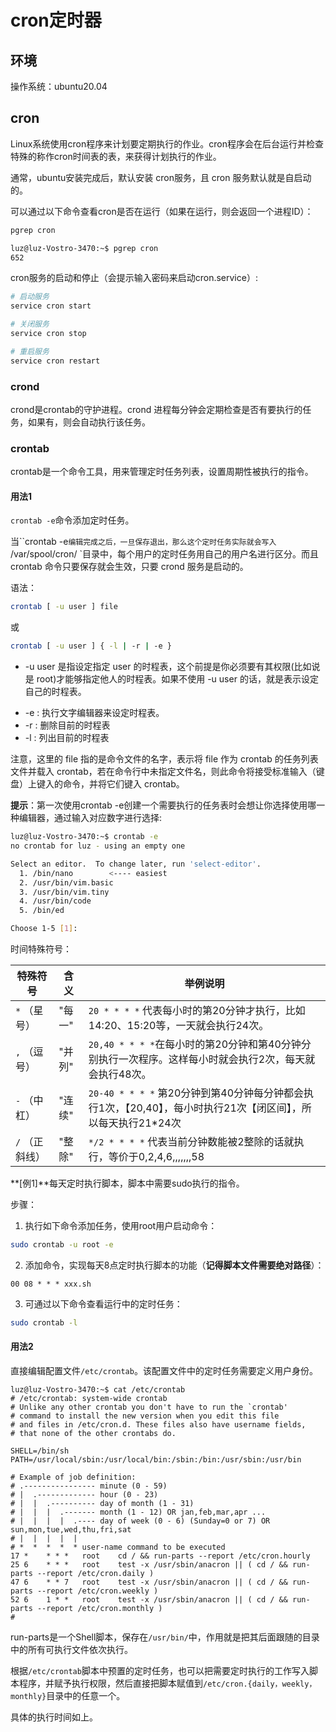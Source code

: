 # cron定时器

## 环境

操作系统：ubuntu20.04

## cron

Linux系统使用cron程序来计划要定期执行的作业。cron程序会在后台运行并检查特殊的称作cron时间表的表，来获得计划执行的作业。

通常，ubuntu安装完成后，默认安装 cron服务，且 cron 服务默认就是自启动的。

可以通过以下命令查看cron是否在运行（如果在运行，则会返回一个进程ID）：

```bash
pgrep cron
```

```bash
luz@luz-Vostro-3470:~$ pgrep cron
652
```

cron服务的启动和停止（会提示输入密码来启动cron.service）:

```bash
# 启动服务
service cron start

# 关闭服务
service cron stop

# 重启服务
service cron restart 
```

### crond

crond是crontab的守护进程。crond 进程每分钟会定期检查是否有要执行的任务，如果有，则会自动执行该任务。

### crontab

crontab是一个命令工具，用来管理定时任务列表，设置周期性被执行的指令。

#### 用法1

`crontab -e`命令添加定时任务。

当``crontab -e`编辑完成之后，一旦保存退出，那么这个定时任务实际就会写入` /var/spool/cron/ `目录中，每个用户的定时任务用自己的用户名进行区分。而且 crontab 命令只要保存就会生效，只要 crond 服务是启动的。

语法：

```bash
crontab [ -u user ] file
```
或

```bash
crontab [ -u user ] { -l | -r | -e }
```

* -u user 是指设定指定 user 的时程表，这个前提是你必须要有其权限(比如说是 root)才能够指定他人的时程表。如果不使用 -u user 的话，就是表示设定自己的时程表。

- -e : 执行文字编辑器来设定时程表。
- -r : 删除目前的时程表
- -l : 列出目前的时程表

注意，这里的 file 指的是命令文件的名字，表示将 file 作为 crontab 的任务列表文件并载入 crontab，若在命令行中未指定文件名，则此命令将接受标准输入（键盘）上键入的命令，并将它们键入 crontab。

**提示**：第一次使用crontab -e创建一个需要执行的任务表时会想让你选择使用哪一种编辑器，通过输入对应数字进行选择:

```bash
luz@luz-Vostro-3470:~$ crontab -e
no crontab for luz - using an empty one

Select an editor.  To change later, run 'select-editor'.
  1. /bin/nano        <---- easiest
  2. /usr/bin/vim.basic
  3. /usr/bin/vim.tiny
  4. /usr/bin/code
  5. /bin/ed

Choose 1-5 [1]:
```

时间特殊符号：

| 特殊符号        | 含义   | 举例说明                                                     |
| --------------- | ------ | ------------------------------------------------------------ |
| `*`  （星号）   | "每一" | `20 * * * *` 代表每小时的第20分钟才执行，比如14:20、15:20等，一天就会执行24次。 |
| `,` （逗号）    | "并列" | `20,40 * * * *`在每小时的第20分钟和第40分钟分别执行一次程序。这样每小时就会执行2次，每天就会执行48次。 |
| `-` （中杠）    | "连续" | `20-40 * * * *` 第20分钟到第40分钟每分钟都会执行1次，【20,40】，每小时执行21次【闭区间】，所以每天执行21*24次 |
| `/`  （正斜线） | "整除" | `*/2 * * * *` 代表当前分钟数能被2整除的话就执行，等价于0,2,4,6,,,,,,,58 |

**[例1]**每天定时执行脚本，脚本中需要sudo执行的指令。

步骤：
1. 执行如下命令添加任务，使用root用户启动命令：

```bash
sudo crontab -u root -e 
```

2. 添加命令，实现每天8点定时执行脚本的功能（**记得脚本文件需要绝对路径**）：

```
00 08 * * * xxx.sh
```

3. 可通过以下命令查看运行中的定时任务：

```bash
sudo crontab -l
```

#### 用法2

直接编辑配置文件`/etc/crontab`。该配置文件中的定时任务需要定义用户身份。

```
luz@luz-Vostro-3470:~$ cat /etc/crontab 
# /etc/crontab: system-wide crontab
# Unlike any other crontab you don't have to run the `crontab'
# command to install the new version when you edit this file
# and files in /etc/cron.d. These files also have username fields,
# that none of the other crontabs do.

SHELL=/bin/sh
PATH=/usr/local/sbin:/usr/local/bin:/sbin:/bin:/usr/sbin:/usr/bin

# Example of job definition:
# .---------------- minute (0 - 59)
# |  .------------- hour (0 - 23)
# |  |  .---------- day of month (1 - 31)
# |  |  |  .------- month (1 - 12) OR jan,feb,mar,apr ...
# |  |  |  |  .---- day of week (0 - 6) (Sunday=0 or 7) OR sun,mon,tue,wed,thu,fri,sat
# |  |  |  |  |
# *  *  *  *  * user-name command to be executed
17 *	* * *	root    cd / && run-parts --report /etc/cron.hourly
25 6	* * *	root	test -x /usr/sbin/anacron || ( cd / && run-parts --report /etc/cron.daily )
47 6	* * 7	root	test -x /usr/sbin/anacron || ( cd / && run-parts --report /etc/cron.weekly )
52 6	1 * *	root	test -x /usr/sbin/anacron || ( cd / && run-parts --report /etc/cron.monthly )
#
```

run-parts是一个Shell脚本，保存在`/usr/bin/`中，作用就是把其后面跟随的目录中的所有可执行文件依次执行。

根据`/etc/crontab`脚本中预置的定时任务，也可以把需要定时执行的工作写入脚本程序，并赋予执行权限，然后直接把脚本赋值到` /etc/cron.{daily，weekly，monthly} `目录中的任意一个。

具体的执行时间如上。